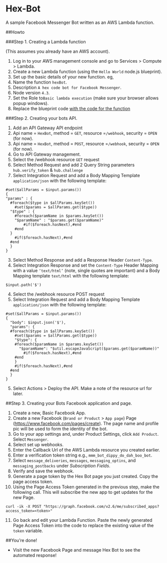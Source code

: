 # Hex-Bot
A sample Facebook Messenger Bot written as an AWS Lambda function.



##Howto

###Step 1.  Creating a Lambda function

(This assumes you already have an AWS account).

1. Log in to your AWS management console and go to Services > Compute > Lambda.
2. Create a new Lambda function (using the `Hello World` node.js blueprint).
3. Set up the basic details of your new function. eg,
  1. Name the function `hexBot`.
  2. Description `A hex code bot for Facebook Messenger`.
  3. Node version `4.3`.
  4. Set the Role to`Basic lambda execution` (make sure your browser allows popup windows).
4. Replace the blueprint code [with the code for the function](/blob/master/index.js)



###Step 2. Creating your bots API.

1. Add an API Gateway API endpoint
  1. Api name = `HexBot`, method = `GET`, resource =`/webhook`, security = `OPEN` (for now).
  2. Api name = `HexBot`, method = `POST`, resource =`/webhook`, security = `OPEN` (for now).
2. Go to API Gateway management.
3. Select the /webhook resource `GET` request
  1. Select Method Request and add 2 Query String parameters `hub.verify_token` & `hub.challenge`
  2. Select Integration Request and add a Body Mapping Template `application/json` with the following template:
  ```node
  #set($allParams = $input.params())
  {
  "params" : {
    #foreach($type in $allParams.keySet())
      #set($params = $allParams.get($type))
    "$type" : {
      #foreach($paramName in $params.keySet())
      "$paramName" : "$params.get($paramName)"
          #if($foreach.hasNext),#end
      #end
    }
      #if($foreach.hasNext),#end
    #end
    }
  }
  ```
  3.  Select Method Response and add a Response Header `Content-Type`.
  4. Select Integration Response and set the `Content-Type` Header Mapping with a value `‘text/html’` (note, single quotes are important) and a Body Mapping template `text/html` with the following template:
  ```node
  $input.path('$')
  ```
4. Select the /webhook resource POST request
  1. Select Integration Request and add a Body Mapping Template `application/json` with the following template:
  ```node
  #set($allParams = $input.params())
  {
    "body": $input.json('$'),
    "params": {
    #foreach($type in $allParams.keySet())
      #set($params = $allParams.get($type))
      "$type": {
      #foreach($paramName in $params.keySet())
        "$paramName": "$util.escapeJavaScript($params.get($paramName))"
          #if($foreach.hasNext),#end
      #end
      }
      #if($foreach.hasNext),#end
    #end
    }
  }
  ```
5. Select Actions > Deploy the API. Make a note of the resource url for later.



##Step 3. Creating your Bots Facebook application and page.

1. Create a new, Basic Facebook App.
2. Create a new Facebook (`Brand or Product` > `App page`) Page (https://www.facebook.com/pages/create). The page name and profile pic will be used to form the identity of the bot.
3. Go to your app settings and, under Product Settings, click `Add Product`. Select `Messenger`.
4. Select set up webhooks.
5. Enter the Callback Url of the AWS Lambda resource you created earlier.
6. Enter a verification token string e.g., `mmm_bot_dippy_do_dah_boo_bot`.
7. Select `message_deliveries`, `messages`, `messaging_optins`, and `messaging_postbacks` under *Subscription Fields*.
8. Verify and save the webhook.
9. Generate a page token by the Hex Bot page you just created.  Copy the page access token.
10. Using the Page Access Token generated in the previous step, make the following call. This will subscribe the new app to get updates for the new Page.
```node
curl -ik -X POST "https://graph.facebook.com/v2.6/me/subscribed_apps?access_token=<token>"
```
11. Go back and edit your Lambda Function. Paste the newly generated Page Access Token into the code to replace the existing value of the `token` variable.


##You’re done!
- Visit the new Facebook Page and message Hex Bot to see the automated response!

